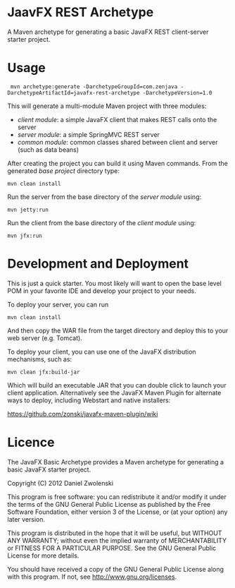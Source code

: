 JaavFX REST Archetype
=====================

A Maven archetype for generating a basic JavaFX REST client-server starter project.

Usage
======

```
 mvn archetype:generate -DarchetypeGroupId=com.zenjava -DarchetypeArtifactId=javafx-rest-archetype -DarchetypeVersion=1.0
```

This will generate a multi-module Maven project with three modules:

* _client module_: a simple JavaFX client that makes REST calls onto the server
* _server module_: a simple SpringMVC REST server
* _common module_: common classes shared between client and server (such as data beans)

After creating the project you can build it using Maven commands. From the generated _base project_ directory type:

    mvn clean install

Run the server from the base directory of the _server module_ using:

    mvn jetty:run

Run the client from the base directory of the _client module_ using:

    mvn jfx:run


Development and Deployment
==========================

This is just a quick starter. You most likely will want to open the base level POM in your favorite IDE and develop
your project to your needs.

To deploy your server, you can run

    mvn clean install

And then copy the WAR file from the target directory and deploy this to your web server (e.g. Tomcat).

To deploy your client, you can use one of the JavaFX distribution mechanisms, such as:

    mvn clean jfx:build-jar

Which will build an executable JAR that you can double click to launch your client application. Alternatively see the
JavaFX Maven Plugin for alternate ways to deploy, including Webstart and native installers:

https://github.com/zonski/javafx-maven-plugin/wiki


Licence
============

The JavaFX Basic Archetype provides a Maven archetype for generating a basic JavaFX starter project.

Copyright (C) 2012  Daniel Zwolenski

This program is free software: you can redistribute it and/or modify it under the terms of the GNU General Public License as published by
the Free Software Foundation, either version 3 of the License, or (at your option) any later version.

This program is distributed in the hope that it will be useful, but WITHOUT ANY WARRANTY; without even the implied warranty of
MERCHANTABILITY or FITNESS FOR A PARTICULAR PURPOSE.  See the GNU General Public License for more details.

You should have received a copy of the GNU General Public License along with this program.  If not, see http://www.gnu.org/licenses.

